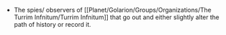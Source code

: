 - The spies/ observers of [[Planet/Golarion/Groups/Organizations/The Turrim Infnitum/Turrim Infnitum]] that go out and either slightly alter the path of history or record it.